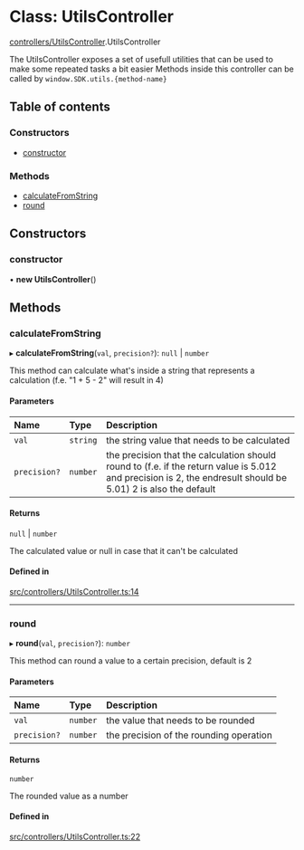 # Class: UtilsController

[controllers/UtilsController](../modules/controllers_UtilsController.md).UtilsController

The UtilsController exposes a set of usefull utilities that can be used to make some repeated tasks a bit easier
Methods inside this controller can be called by `window.SDK.utils.{method-name}`

## Table of contents

### Constructors

- [constructor](controllers_UtilsController.UtilsController.md#constructor)

### Methods

- [calculateFromString](controllers_UtilsController.UtilsController.md#calculatefromstring)
- [round](controllers_UtilsController.UtilsController.md#round)

## Constructors

### constructor

• **new UtilsController**()

## Methods

### calculateFromString

▸ **calculateFromString**(`val`, `precision?`): ``null`` \| `number`

This method can calculate what's inside a string that represents a calculation (f.e. "1 + 5 - 2" will result in 4)

#### Parameters

| Name | Type | Description |
| :------ | :------ | :------ |
| `val` | `string` | the string value that needs to be calculated |
| `precision?` | `number` | the precision that the calculation should round to (f.e. if the return value is 5.012 and precision is 2, the endresult should be 5.01) 2 is also the default |

#### Returns

``null`` \| `number`

The calculated value or null in case that it can't be calculated

#### Defined in

[src/controllers/UtilsController.ts:14](https://github.com/chili-publish/editor-sdk/blob/6abb55e/src/controllers/UtilsController.ts#L14)

___

### round

▸ **round**(`val`, `precision?`): `number`

This method can round a value to a certain precision, default is 2

#### Parameters

| Name | Type | Description |
| :------ | :------ | :------ |
| `val` | `number` | the value that needs to be rounded |
| `precision?` | `number` | the precision of the rounding operation |

#### Returns

`number`

The rounded value as a number

#### Defined in

[src/controllers/UtilsController.ts:22](https://github.com/chili-publish/editor-sdk/blob/6abb55e/src/controllers/UtilsController.ts#L22)
